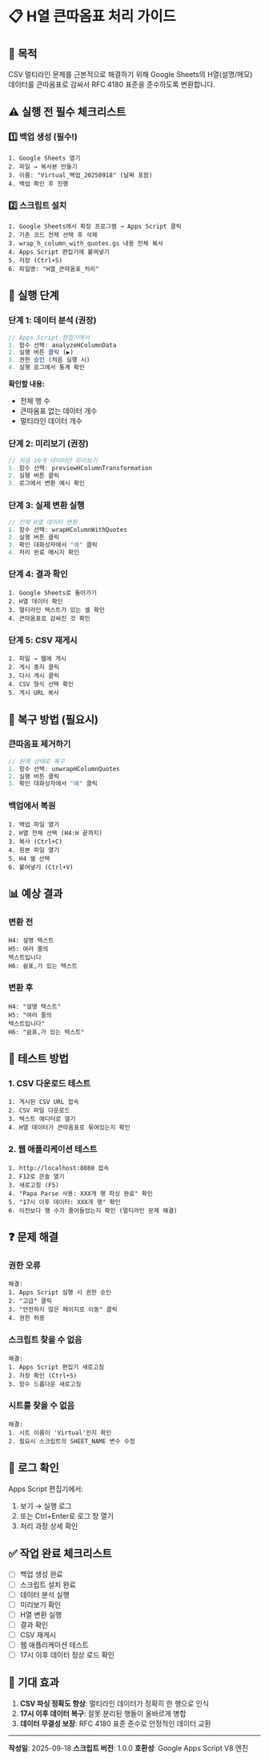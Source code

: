 # 📋 H열 큰따옴표 처리 가이드

## 🎯 목적
CSV 멀티라인 문제를 근본적으로 해결하기 위해 Google Sheets의 H열(설명/메모) 데이터를 큰따옴표로 감싸서 RFC 4180 표준을 준수하도록 변환합니다.

## ⚠️ 실행 전 필수 체크리스트

### 1️⃣ **백업 생성 (필수!)**
```
1. Google Sheets 열기
2. 파일 → 복사본 만들기
3. 이름: "Virtual_백업_20250918" (날짜 포함)
4. 백업 확인 후 진행
```

### 2️⃣ **스크립트 설치**
```
1. Google Sheets에서 확장 프로그램 → Apps Script 클릭
2. 기존 코드 전체 선택 후 삭제
3. wrap_h_column_with_quotes.gs 내용 전체 복사
4. Apps Script 편집기에 붙여넣기
5. 저장 (Ctrl+S)
6. 파일명: "H열_큰따옴표_처리"
```

## 🚀 실행 단계

### 단계 1: 데이터 분석 (권장)
```javascript
// Apps Script 편집기에서
1. 함수 선택: analyzeHColumnData
2. 실행 버튼 클릭 (▶️)
3. 권한 승인 (처음 실행 시)
4. 실행 로그에서 통계 확인
```

**확인할 내용:**
- 전체 행 수
- 큰따옴표 없는 데이터 개수
- 멀티라인 데이터 개수

### 단계 2: 미리보기 (권장)
```javascript
// 처음 10개 데이터만 미리보기
1. 함수 선택: previewHColumnTransformation
2. 실행 버튼 클릭
3. 로그에서 변환 예시 확인
```

### 단계 3: 실제 변환 실행
```javascript
// 전체 H열 데이터 변환
1. 함수 선택: wrapHColumnWithQuotes
2. 실행 버튼 클릭
3. 확인 대화상자에서 "예" 클릭
4. 처리 완료 메시지 확인
```

### 단계 4: 결과 확인
```
1. Google Sheets로 돌아가기
2. H열 데이터 확인
3. 멀티라인 텍스트가 있는 셀 확인
4. 큰따옴표로 감싸진 것 확인
```

### 단계 5: CSV 재게시
```
1. 파일 → 웹에 게시
2. 게시 중지 클릭
3. 다시 게시 클릭
4. CSV 형식 선택 확인
5. 게시 URL 복사
```

## 🔄 복구 방법 (필요시)

### 큰따옴표 제거하기
```javascript
// 원래 상태로 복구
1. 함수 선택: unwrapHColumnQuotes
2. 실행 버튼 클릭
3. 확인 대화상자에서 "예" 클릭
```

### 백업에서 복원
```
1. 백업 파일 열기
2. H열 전체 선택 (H4:H 끝까지)
3. 복사 (Ctrl+C)
4. 원본 파일 열기
5. H4 셀 선택
6. 붙여넣기 (Ctrl+V)
```

## 📊 예상 결과

### 변환 전
```
H4: 설명 텍스트
H5: 여러 줄의
텍스트입니다
H6: 쉼표,가 있는 텍스트
```

### 변환 후
```
H4: "설명 텍스트"
H5: "여러 줄의
텍스트입니다"
H6: "쉼표,가 있는 텍스트"
```

## 🧪 테스트 방법

### 1. CSV 다운로드 테스트
```
1. 게시된 CSV URL 접속
2. CSV 파일 다운로드
3. 텍스트 에디터로 열기
4. H열 데이터가 큰따옴표로 묶여있는지 확인
```

### 2. 웹 애플리케이션 테스트
```
1. http://localhost:8080 접속
2. F12로 콘솔 열기
3. 새로고침 (F5)
4. "Papa Parse 사용: XXX개 행 파싱 완료" 확인
5. "17시 이후 데이터: XXX개 행" 확인
6. 이전보다 행 수가 줄어들었는지 확인 (멀티라인 문제 해결)
```

## ❓ 문제 해결

### 권한 오류
```
해결:
1. Apps Script 실행 시 권한 승인
2. "고급" 클릭
3. "안전하지 않은 페이지로 이동" 클릭
4. 권한 허용
```

### 스크립트 찾을 수 없음
```
해결:
1. Apps Script 편집기 새로고침
2. 저장 확인 (Ctrl+S)
3. 함수 드롭다운 새로고침
```

### 시트를 찾을 수 없음
```
해결:
1. 시트 이름이 'Virtual'인지 확인
2. 필요시 스크립트의 SHEET_NAME 변수 수정
```

## 📝 로그 확인

Apps Script 편집기에서:
1. 보기 → 실행 로그
2. 또는 Ctrl+Enter로 로그 창 열기
3. 처리 과정 상세 확인

## ✅ 작업 완료 체크리스트

- [ ] 백업 생성 완료
- [ ] 스크립트 설치 완료
- [ ] 데이터 분석 실행
- [ ] 미리보기 확인
- [ ] H열 변환 실행
- [ ] 결과 확인
- [ ] CSV 재게시
- [ ] 웹 애플리케이션 테스트
- [ ] 17시 이후 데이터 정상 로드 확인

## 🎯 기대 효과

1. **CSV 파싱 정확도 향상**: 멀티라인 데이터가 정확히 한 행으로 인식
2. **17시 이후 데이터 복구**: 잘못 분리된 행들이 올바르게 병합
3. **데이터 무결성 보장**: RFC 4180 표준 준수로 안정적인 데이터 교환

---

**작성일**: 2025-09-18
**스크립트 버전**: 1.0.0
**호환성**: Google Apps Script V8 엔진